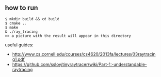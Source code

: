 ## how to run

```
$ mkdir build && cd build
$ cmake ..
$ make
& ./ray_tracing 
>> a picture with the result will appear in this directory
```

useful guides:
* http://www.cs.cornell.edu/courses/cs4620/2013fa/lectures/03raytracing1.pdf
* https://github.com/ssloy/tinyraytracer/wiki/Part-1:-understandable-raytracing